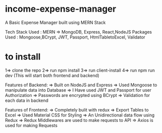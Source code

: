 # income-expense-manager
A Basic Expense Manager built using MERN Stack

Tech Stack Used : MERN => MongoDB, Express, React,NodeJS
Packages Used : Mongoose,BCrypt, JWT, Passport, HtmlTabletoExcel, Validator 

# to install
 1=> clone the repo 2=> run npm install 3=> run client-install 4=> run npm run dev (This will start both frontend and backend)

Features of Backend:
  => Built on NodeJS and Express
  => Used Mongoose to manipulate data into Database
  => I Have used JWT and Passport for user Authorization
  => Passwords are encrypted using BCrypt
  => Validation for each data in backend
  
 Features of Frontend:
  => Completely bulit with redux
  => Export Tables to Excel
  => Used Material CSS for Styling
  => An Unidirectional data flow using Redux
  => Redux Middlewares are used to make requests to API
  => Axios is used for making Requests
  
